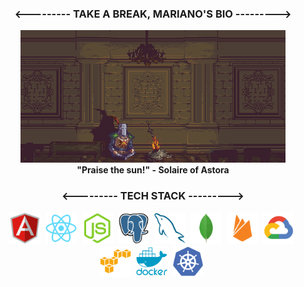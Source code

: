 <div align="center">
   <h3><span><---------</span> TAKE A BREAK, MARIANO'S BIO <span>---------></span></h3> 
</div>

<!-- Image and Caption -->
<div align="center">
   <figure>
      <img src="https://github.com/RiveraMariano/riveramariano/blob/main/darksouls.gif" title="Solaire" alt="Dark Souls I" width="630">
      <br>
      <figcaption align="center"><b>"Praise the sun!" - Solaire of Astora</b></figcaption>
    </figure>
</div>

<!-- Tech Stack -->
<div align="center">
   <h3><span><---------</span> TECH STACK <span>---------></span></h3>
   <img src="https://github.com/devicons/devicon/blob/master/icons/angularjs/angularjs-original.svg" title="Angular" alt="Angular" width="50" height="50" />&nbsp;
   <img src="https://github.com/devicons/devicon/blob/master/icons/react/react-original.svg" title="React" alt="React" width="50" height="50" />&nbsp;
   <img src="https://github.com/devicons/devicon/blob/master/icons/nodejs/nodejs-original.svg" title="Node" alt="Node" width="50" height="50" />&nbsp;
   <!-- Relational Data Bases -->
   <img src="https://github.com/devicons/devicon/blob/master/icons/postgresql/postgresql-original.svg" title="Postgresql" alt="Postgresql" width="50" height="50" />&nbsp;
   <img src="https://github.com/devicons/devicon/blob/master/icons/mysql/mysql-original.svg" title="MySQL" alt="MySQL" width="50" height="50" />&nbsp;
   <!-- Non Relational Data Bases -->
   <img src="https://github.com/devicons/devicon/blob/master/icons/mongodb/mongodb-original.svg" title="MongoDB" alt="MongoDB" width="50" height="50" />&nbsp;
   <img src="https://github.com/devicons/devicon/blob/master/icons/firebase/firebase-plain.svg" title="Firebase" alt="Firebase" width="50" height="50" />&nbsp;
   <!-- Cloud -->
   <img src="https://github.com/devicons/devicon/blob/master/icons/googlecloud/googlecloud-original.svg" title="G. Cloud" alt="G. Cloud" width="50" height="50" />&nbsp;
   <img src="https://github.com/devicons/devicon/blob/master/icons/amazonwebservices/amazonwebservices-original.svg" title="AWS" alt="AWS" width="50" height="50" />&nbsp;
   <!-- Infrastructure -->
   <img src="https://github.com/devicons/devicon/blob/master/icons/docker/docker-plain-wordmark.svg" title="Docker" alt="Docker" width="50" height="50" />&nbsp;
   <img src="https://github.com/devicons/devicon/blob/master/icons/kubernetes/kubernetes-plain.svg" title="Kubernetes" alt="Kubernetes" width="50" height="50" />&nbsp;
</div>
